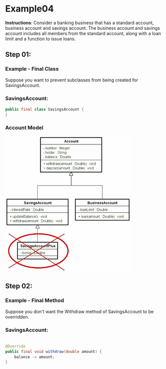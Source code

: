 # Example04

**Instructions**: Consider a banking business that has a standard account, business account and savings account. The
business account and savings account includes all members from the standard account, along with a loan limit and a
function to issue loans.

## Step 01:

### Example - Final Class

Suppose you want to prevent subclasses from being created for SavingsAccount.

### SavingsAccount:

```java
public final class SavingsAccount {
}
```

### Account Model

![Account Model](https://github.com/souzafcharles/Complete-Java-Object-Oriented-Programming-and-Projects/blob/master/Section_K11_Inheritance_and_Polymorphism/Example04/account-model.png)

## Step 02:

### Example - Final Method

Suppose you don't want the Withdraw method of SavingsAccount to be overridden.

### SavingsAccount:

```java

@Override
public final void withdraw(double amount) {
    balance -= amount;
}
```
